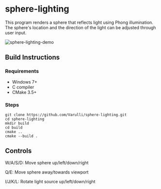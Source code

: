 # sphere-lighting

This program renders a sphere that reflects light using Phong illumination. The sphere's location and the direction of the light can be adjusted through user input.

![sphere-lighting-demo](https://github.com/user-attachments/assets/33b25bb4-be36-4100-af6a-c2518d467b67)

## Build Instructions

### Requirements
- Windows 7+
- C compiler
- CMake 3.5+

### Steps
```
git clone https://github.com/Varulli/sphere-lighting.git
cd sphere-lighting
mkdir build
cd build
cmake ..
cmake --build .
```

## Controls

W/A/S/D: Move sphere up/left/down/right

Q/E: Move sphere away/towards viewport

I/J/K/L: Rotate light source up/left/down/right
